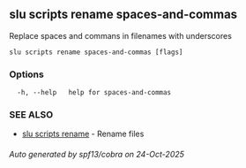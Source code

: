 ## slu scripts rename spaces-and-commas

Replace spaces and commans in filenames with underscores

```
slu scripts rename spaces-and-commas [flags]
```

### Options

```
  -h, --help   help for spaces-and-commas
```

### SEE ALSO

* [slu scripts rename](slu_scripts_rename.md)	 - Rename files

###### Auto generated by spf13/cobra on 24-Oct-2025
